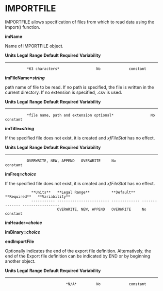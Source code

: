 # IMPORTFILE

IMPORTFILE allows specification of files from which to read data using the Import() function.



**imName**

Name of IMPORTFILE object.

  **Units**   **Legal Range**   **Default**   **Required**   **Variability**
  ----------- ----------------- ------------- -------------- -----------------
              *63 characters*                 No             constant

**imFileName=*string***

path name of file to be read. If no path is specified, the file is written in the current directory. If no extension is specified, .csv is used.

  **Units**   **Legal Range**                            **Default**   **Required**   **Variability**
  ----------- ------------------------------------------ ------------- -------------- -----------------
              *file name, path and extension optional*                 No             constant

**imTitle=*string***


If the specified file does not exist, it is created and *xfFileStat* has no effect.

  **Units**   **Legal Range**          **Default**   **Required**   **Variability**
  ----------- ------------------------ ------------- -------------- -----------------
              OVERWRITE, NEW, APPEND   OVERWRITE     No             constant

**imFreq=*choice***


If the specified file does not exist, it is created and *xfFileStat* has no effect.

                **Units**   **Legal Range**          **Default**   **Required**   **Variability**
                ----------- ------------------------ ------------- -------------- -----------------
                            OVERWRITE, NEW, APPEND   OVERWRITE     No             constant

**imHeader=*choice***

**imBinary=*choice***

**endImportFile**

Optionally indicates the end of the export file definition. Alternatively, the end of the Export file definition can be indicated by END or by beginning another object.

  **Units**   **Legal Range**   **Default**   **Required**   **Variability**
  ----------- ----------------- ------------- -------------- -----------------
                                *N/A*         No             constant
